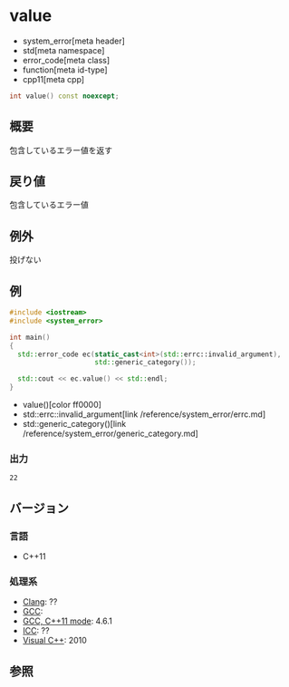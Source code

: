 # value
* system_error[meta header]
* std[meta namespace]
* error_code[meta class]
* function[meta id-type]
* cpp11[meta cpp]

```cpp
int value() const noexcept;
```

## 概要
包含しているエラー値を返す


## 戻り値
包含しているエラー値


## 例外
投げない


## 例
```cpp example
#include <iostream>
#include <system_error>

int main()
{
  std::error_code ec(static_cast<int>(std::errc::invalid_argument),
                     std::generic_category());

  std::cout << ec.value() << std::endl;
}
```
* value()[color ff0000]
* std::errc::invalid_argument[link /reference/system_error/errc.md]
* std::generic_category()[link /reference/system_error/generic_category.md]

### 出力
```
22
```

## バージョン
### 言語
- C++11

### 処理系
- [Clang](/implementation.md#clang): ??
- [GCC](/implementation.md#gcc): 
- [GCC, C++11 mode](/implementation.md#gcc): 4.6.1
- [ICC](/implementation.md#icc): ??
- [Visual C++](/implementation.md#visual_cpp): 2010


## 参照
